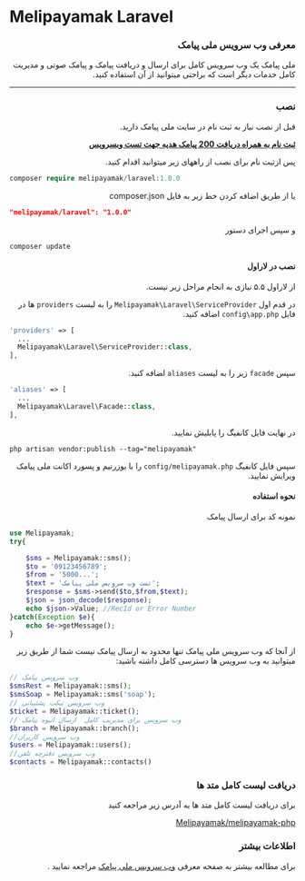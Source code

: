 # Melipayamak Laravel


<div dir='rtl'>

### معرفی وب سرویس ملی پیامک
ملی پیامک یک وب سرویس کامل برای ارسال و دریافت پیامک و پیامک صوتی و مدیریت کامل خدمات دیگر است که براحتی میتوانید از آن استفاده کنید.

<hr>

### نصب

<p>قبل از نصب نیاز به ثبت نام در سایت ملی پیامک دارید.</p>

[**ثبت نام به همراه دریافت 200 پیامک هدیه جهت تست وبسرویس**](http://www.melipayamak.com/)

<p>پس ازثبت نام  برای نصب از راههای زیر میتوانید اقدام کنید.</p>



</div>


```php
composer require melipayamak/laravel:1.0.0
```


<div dir='rtl'>

یا از طریق اضافه کردن خط زیر به فایل 
composer.json



</div>


```json
"melipayamak/laravel": "1.0.0"
```


<div dir='rtl'>


و سپس اجرای دستور 



</div>

    composer update



<div dir='rtl'>

#### نصب در لاراول

از لاراول ۵.۵ نیازی به انجام مراحل زیر نیست.

در قدم اول  ‍`Melipayamak\Laravel\ServiceProvider` را به لیست  `providers` ها در فایل `config\app.php` اضافه کنید. 

</div>

```php
'providers' => [
  ...
  Melipayamak\Laravel\ServiceProvider::class,
],

```
<div dir='rtl'>

سپس `facade` زیر را به لیست `aliases` ا‍ضافه کنید.

</div>

```php
'aliases' => [
  ...
  Melipayamak\Laravel\Facade::class,
],
```

<div dir='rtl'>

در نهایت فایل کانفیگ را پابلیش نمایید.
</div>

```
php artisan vendor:publish --tag="melipayamak"
```

<div dir='rtl'>

سپس  فایل کانفیگ `config/melipayamak.php` را با یوزرنیم و پسورد اکانت ملی پیامک ویرایش نمایید.
</div>

	
<div dir='rtl'>

	
	
#### نحوه استفاده
نمونه کد برای ارسال پیامک



</div>



```php
use Melipayamak;
try{

    $sms = Melipayamak::sms();
    $to = '09123456789';
    $from = '5000...';
    $text = 'تست وب سرویس ملی پیامک';
    $response = $sms->send($to,$from,$text);
    $json = json_decode($response);
    echo $json->Value; //RecId or Error Number 
}catch(Exception $e){
    echo $e->getMessage();
}
```


<div dir='rtl'>

از آنجا که وب سرویس ملی پیامک تنها محدود به ارسال پیامک نیست  شما از طریق  زیر میتوانید به وب سرویس ها دسترسی کامل داشته باشید:


</div>

```php
// وب سرویس پیامک
$smsRest = Melipayamak::sms();
$smsSoap = Melipayamak::sms('soap');
// وب سرویس تیکت پشتیبانی
$ticket = Melipayamak::ticket();
// وب سرویس برای مدیریت کامل  ارسال انبوه پیامک
$branch = Melipayamak::branch();
//وب سرویس کاربران
$users = Melipayamak::users();
//وب سرویس دفترچه تلفن
$contacts = Melipayamak::contacts()

```


<div dir='rtl'>


### دریافت لیست کامل متد ها

برای دریافت لیست کامل متد ها به آدرس زیر مراجعه کنید


[Melipayamak/melipayamak-php](https://github.com/Melipayamak/melipayamak-php)


###  اطلاعات بیشتر
برای مطالعه بیشتر به صفحه معرفی [وب سرویس ملی پیامک](https://github.com/Melipayamak/Webservices) مراجعه نمایید .


</div>

